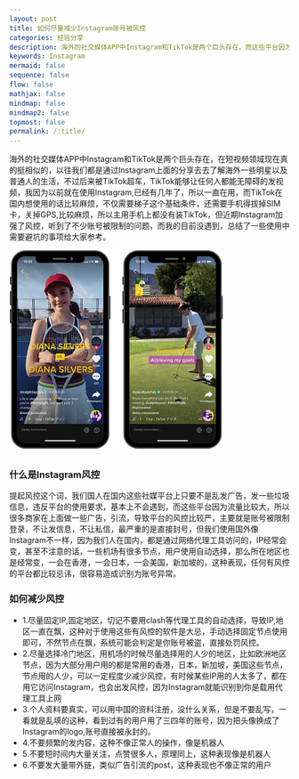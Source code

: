 ```yaml
---
layout: post
title: 如何尽量减少Instagram账号被风控
categories: 经验分享
description: 海外的社交媒体APP中Instagram和TikTok是两个巨头存在，而这些平台因为流量比较大，所以很多商家在上面做一些广告，引流，导致平台的风控比较严，主要就是账号被限制登录，不让发信息，不让私信，最严重的是直接封号，因为我们人在国内，都是通过网络代理工具访问的，IP经常会变，这就更加容易导致被平台识别风控
keywords: Instagram
mermaid: false
sequence: false
flow: false
mathjax: false
mindmap: false
mindmap2: false
topmost: false
permalink: /:title/
---
```


海外的社交媒体APP中Instagram和TikTok是两个巨头存在，在短视频领域现在真的挺相似的，以往我们都是通过Instagram上面的分享去去了解海外一些明星以及普通人的生活，不过后来被TikTok超车，TikTok能够让任何人都能无障碍的发视频，我因为以前就在使用Instagram,已经有几年了，所以一直在用，而TikTok在国内想使用的话比较麻烦，不仅需要梯子这个基础条件，还需要手机得拔掉SIM卡，关掉GPS,比较麻烦，所以主用手机上都没有装TikTok，但近期Instagram加强了风控，听到了不少账号被限制的问题，而我的目前没遇到，总结了一些使用中需要避坑的事项给大家参考。

![instagram](/images/posts/instagram/instagram.png)

### 什么是Instagram风控

提起风控这个词，我们国人在国内这些社媒平台上只要不是乱发广告，发一些垃圾信息，违反平台的使用要求，基本上不会遇到，而这些平台因为流量比较大，所以很多商家在上面做一些广告，引流，导致平台的风控比较严，主要就是账号被限制登录，不让发信息，不让私信，最严重的是直接封号，但我们使用国外像Instagram不一样，因为我们人在国内，都是通过网络代理工具访问的，IP经常会变，甚至不注意的话，一些机场有很多节点，用户使用自动选择，那么所在地区也是经常变，一会在香港，一会日本，一会美国，新加坡的，这种表现，任何有风控的平台都比较忌讳，很容易造成识别为账号异常。 

### 如何减少风控

- 1.尽量固定IP,固定地区，切记不要用clash等代理工具的自动选择，导致IP,地区一直在飘，这种对于使用这些有风控的软件是大忌，手动选择固定节点使用即可，不然节点在飘，系统可能会判定是你账号被盗，直接处罚风控。
- 2.尽量选择冷门地区，用机场的时候尽量选择用的人少的地区，比如欧洲地区节点，因为大部分用户用的都是常用的香港，日本，新加坡，美国这些节点，节点用的人少，可以一定程度少减少风控，有时候某些IP用的人太多了，都在用它访问Instagram，也会出发风控，因为Instagram就能识别到你是载用代理工具上网
- 3.个人资料要真实，可以用中国的资料注册，没什么关系，但是不要乱写，一看就是乱填的这种，看到过有的用户用了三四年的账号，因为把头像换成了Instagram的logo,账号直接被永封的。
- 4.不要频繁的发内容，这种不像正常人的操作，像是机器人
- 5.不要短时间内大量关注，点赞很多人，原理同上，这种表现像是机器人
- 6.不要发大量带外链，类似广告引流的post，这种表现也不像正常的用户

  






